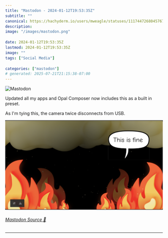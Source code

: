 ```yaml
---
title: "Mastodon - 2024-01-12T19:53:35Z"
subtitle: ""
canonical: https://hachyderm.io/users/mweagle/statuses/111744726804576711
description:
image: "/images/mastodon.png"

date: 2024-01-12T19:53:35Z
lastmod: 2024-01-12T19:53:35Z
image: ""
tags: ["Social Media"]

categories: ["mastodon"]
# generated: 2025-07-21T21:15:38-07:00
---
```

![Mastodon](/images/mastodon.png)

<p>Updated all my apps and Opal Composer now includes this as a built in preset. </p><p>As I&#39;m tying this, the camera twice disconnects from USB.</p>

![](a47659d10093a6f3.png)

###### [Mastodon Source 🐘](https://hachyderm.io/@mweagle/111744726804576711)

___
